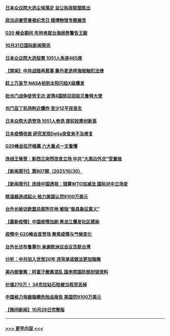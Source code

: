 #### [日本众议院大选尘埃落定 自公执政联盟胜出](../pages/prog202/a103257052.md?t=11010401) 
#### [政治迫害受害者纪念日 俄博物馆专题展览](../pages/prog202/a103256918.md?t=11010401) 
#### [G20 峰会期间 布林肯就台海局势警告王毅](../pages/prog202/a103256894.md?t=11010401) 
#### [10月31日国际新闻简讯](../pages/prog202/a103256898.md?t=11010401) 
#### [日本众议院大选投票  1051人角逐465席](../pages/prog202/a103256881.md?t=11010401) 
#### [【禁闻】中共战狼再惹事 撕丹麦选举海报触犯法律](../pages/prog202/a103256860.md?t=11010401) 
#### [赶上万圣节 NASA拍到太阳闪焰X级爆发](../pages/prog202/a103256733.md?t=11010401) 
#### [批也门战争徒劳无功 波湾4国怒召回驻贝鲁特大使](../pages/prog202/a103256805.md?t=11010401) 
#### [也门亚丁机场附近爆炸 至少12平民丧生](../pages/prog202/a103256792.md?t=11010401) 
#### [日本众院大选登场 1051人参选 提前投票创新高](../pages/prog202/a103256783.md?t=11010401) 
#### [日本疫情收敛 研究发现Delta突变来不及修复](../pages/prog202/a103256713.md?t=11010401) 
#### [G20峰会拉开帷幕 六大看点一文看懂](../pages/prog202/a103256653.md?t=11010401) 
#### [连线王愉贺：新西兰突然改变立场 中共“大周边外交”受重挫](../pages/prog202/a103255851.md?t=11010401) 
#### [【新闻周刊】第807期（2021/10/30）](../pages/prog202/a103256611.md?t=11010401) 
#### [【新闻周刊】连线中国透视：错算WTO加减法 国际对中立场变](../pages/prog202/a103256590.md?t=11010401) 
#### [除湿器造成起火 格力美国认罚9100万美元](../pages/prog202/a103256512.md?t=11010401) 
#### [台外长秘访欧盟总部所在地 被指“极具象征意义”](../pages/prog202/a103256450.md?t=11010401) 
#### [【最新疫情】中国疫情加剧 黑龙江爆发社区感染](../pages/prog202/a103256427.md?t=11010401) 
#### [疫情中 G20峰会首登场 聚焦疫情与气候变化](../pages/prog202/a103256372.md?t=11010401) 
#### [台外长访布鲁塞尔 亲谢欧洲议会议员挺台湾](../pages/prog202/a103256323.md?t=11010401) 
#### [分析：中共加入世贸20年 违背承诺做法更加隐晦](../pages/prog202/a103256162.md?t=11010401) 
#### [美内部督察：阿富汗撤离混乱 国务院国防部封锁资料](../pages/prog202/a103256134.md?t=11010401) 
#### [价值270万！ 34克拉钻石险被当假货丢掉](../pages/prog202/a103256123.md?t=11010401) 
#### [中国格力电器隐瞒危险品报告 美国罚9100万美元](../pages/prog202/a103256120.md?t=11010401) 
#### [【晚间新闻】10月29日完整版](../pages/prog202/a103255950.md?t=11010401) 

----
#### [ >>> 更早内容 <<< ](../indexes/prog202-earlier.md)
